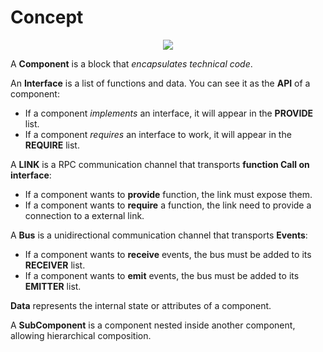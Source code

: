 # Concept

<div dir="" align="center">
<img src="https://gitlab.marger.it:10443/ruhtra/compo/-/wikis/Compo_explication.png" >
</div>

A **Component** is a block that *encapsulates technical code*.

An **Interface** is a list of functions and data. You can see it as the **API** of a component:

* If a component *implements* an interface, it will appear in the **PROVIDE** list.
* If a component *requires* an interface to work, it will appear in the **REQUIRE** list.
  
A **LINK** is a RPC communication channel that transports **function Call on interface**:

* If a component wants to **provide** function, the link must expose them.
* If a component wants to **require** a function, the link need to provide a connection to a external link.

A **Bus** is a unidirectional communication channel that transports **Events**:

* If a component wants to **receive** events, the bus must be added to its **RECEIVER** list.
* If a component wants to **emit** events, the bus must be added to its **EMITTER** list.

**Data** represents the internal state or attributes of a component.

A **SubComponent** is a component nested inside another component, allowing hierarchical composition.
